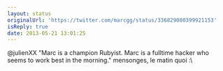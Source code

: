```yaml
---
layout: status
originalUrl: 'https://twitter.com/marcgg/status/336829080399921153'
isReply: true
date: 2013-05-21 13:01:25
---
```


@julienXX "Marc is a champion Rubyist. Marc is a fulltime hacker who seems to work best in the morning." mensonges, le matin quoi :\
